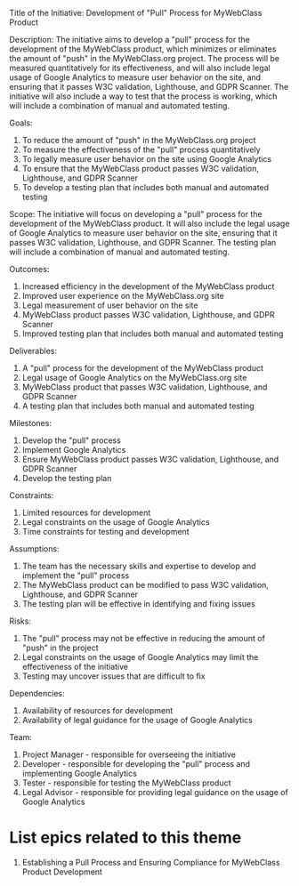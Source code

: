 Title of the Initiative: Development of "Pull" Process for MyWebClass Product

Description: The initiative aims to develop a "pull" process for the development of the MyWebClass product, which minimizes or eliminates the amount of "push" in the MyWebClass.org project. The process will be measured quantitatively for its effectiveness, and will also include legal usage of Google Analytics to measure user behavior on the site, and ensuring that it passes W3C validation, Lighthouse, and GDPR Scanner. The initiative will also include a way to test that the process is working, which will include a combination of manual and automated testing.

Goals:
1. To reduce the amount of "push" in the MyWebClass.org project
2. To measure the effectiveness of the "pull" process quantitatively
3. To legally measure user behavior on the site using Google Analytics
4. To ensure that the MyWebClass product passes W3C validation, Lighthouse, and GDPR Scanner
5. To develop a testing plan that includes both manual and automated testing

Scope: The initiative will focus on developing a "pull" process for the development of the MyWebClass product. It will also include the legal usage of Google Analytics to measure user behavior on the site, ensuring that it passes W3C validation, Lighthouse, and GDPR Scanner. The testing plan will include a combination of manual and automated testing.

Outcomes:
1. Increased efficiency in the development of the MyWebClass product
2. Improved user experience on the MyWebClass.org site
3. Legal measurement of user behavior on the site
4. MyWebClass product passes W3C validation, Lighthouse, and GDPR Scanner
5. Improved testing plan that includes both manual and automated testing

Deliverables:
1. A "pull" process for the development of the MyWebClass product
2. Legal usage of Google Analytics on the MyWebClass.org site
3. MyWebClass product that passes W3C validation, Lighthouse, and GDPR Scanner
4. A testing plan that includes both manual and automated testing

Milestones:
1. Develop the "pull" process
2. Implement Google Analytics
3. Ensure MyWebClass product passes W3C validation, Lighthouse, and GDPR Scanner 
4. Develop the testing plan 

Constraints:
1. Limited resources for development
2. Legal constraints on the usage of Google Analytics
3. Time constraints for testing and development

Assumptions:
1. The team has the necessary skills and expertise to develop and implement the "pull" process
2. The MyWebClass product can be modified to pass W3C validation, Lighthouse, and GDPR Scanner
3. The testing plan will be effective in identifying and fixing issues

Risks:
1. The "pull" process may not be effective in reducing the amount of "push" in the project
2. Legal constraints on the usage of Google Analytics may limit the effectiveness of the initiative
3. Testing may uncover issues that are difficult to fix

Dependencies:
1. Availability of resources for development
2. Availability of legal guidance for the usage of Google Analytics

Team:
1. Project Manager - responsible for overseeing the initiative
2. Developer - responsible for developing the "pull" process and implementing Google Analytics
3. Tester - responsible for testing the MyWebClass product
4. Legal Advisor - responsible for providing legal guidance on the usage of Google Analytics


# List epics related to this theme
1. Establishing a Pull Process and Ensuring Compliance for MyWebClass Product Development